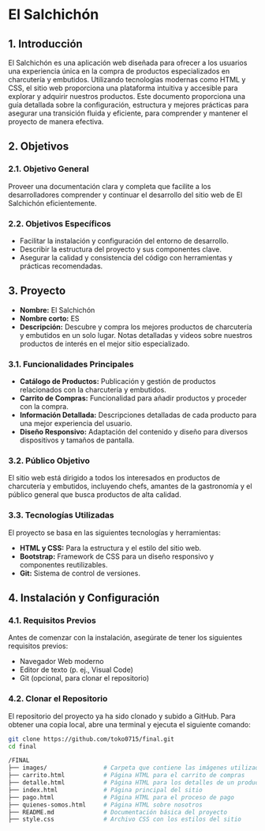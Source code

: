 # El Salchichón

## 1. Introducción
El Salchichón es una aplicación web diseñada para ofrecer a los usuarios una experiencia única en la compra de productos especializados en charcutería y embutidos. Utilizando tecnologías modernas como HTML y CSS, el sitio web proporciona una plataforma intuitiva y accesible para explorar y adquirir nuestros productos. Este documento proporciona una guía detallada sobre la configuración, estructura y mejores prácticas para asegurar una transición fluida y eficiente, para comprender y mantener el proyecto de manera efectiva.

## 2. Objetivos

### 2.1. Objetivo General
Proveer una documentación clara y completa que facilite a los desarrolladores comprender y continuar el desarrollo del sitio web de El Salchichón eficientemente.

### 2.2. Objetivos Específicos
- Facilitar la instalación y configuración del entorno de desarrollo.
- Describir la estructura del proyecto y sus componentes clave.
- Asegurar la calidad y consistencia del código con herramientas y prácticas recomendadas.

## 3. Proyecto

- **Nombre:** El Salchichón
- **Nombre corto:** ES
- **Descripción:** Descubre y compra los mejores productos de charcutería y embutidos en un solo lugar. Notas detalladas y videos sobre nuestros productos de interés en el mejor sitio especializado.

### 3.1. Funcionalidades Principales
- **Catálogo de Productos:** Publicación y gestión de productos relacionados con la charcutería y embutidos.
- **Carrito de Compras:** Funcionalidad para añadir productos y proceder con la compra.
- **Información Detallada:** Descripciones detalladas de cada producto para una mejor experiencia del usuario.
- **Diseño Responsivo:** Adaptación del contenido y diseño para diversos dispositivos y tamaños de pantalla.

### 3.2. Público Objetivo
El sitio web está dirigido a todos los interesados en productos de charcutería y embutidos, incluyendo chefs, amantes de la gastronomía y el público general que busca productos de alta calidad.

### 3.3. Tecnologías Utilizadas
El proyecto se basa en las siguientes tecnologías y herramientas:
- **HTML y CSS:** Para la estructura y el estilo del sitio web.
- **Bootstrap:** Framework de CSS para un diseño responsivo y componentes reutilizables.
- **Git:** Sistema de control de versiones.

## 4. Instalación y Configuración

### 4.1. Requisitos Previos
Antes de comenzar con la instalación, asegúrate de tener los siguientes requisitos previos:
- Navegador Web moderno
- Editor de texto (p. ej., Visual Code)
- Git (opcional, para clonar el repositorio)

### 4.2. Clonar el Repositorio
El repositorio del proyecto ya ha sido clonado y subido a GitHub. Para obtener una copia local, abre una terminal y ejecuta el siguiente comando:
```sh
git clone https://github.com/toko0715/final.git
cd final 

/FINAL
├── images/                # Carpeta que contiene las imágenes utilizadas en el sitio
├── carrito.html           # Página HTML para el carrito de compras
├── detalle.html           # Página HTML para los detalles de un producto
├── index.html             # Página principal del sitio
├── pago.html              # Página HTML para el proceso de pago
├── quienes-somos.html     # Página HTML sobre nosotros
├── README.md              # Documentación básica del proyecto
├── style.css              # Archivo CSS con los estilos del sitio
